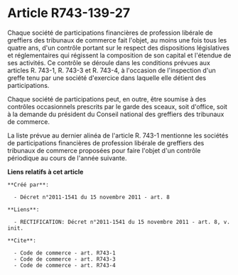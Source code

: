 # Article R743-139-27

Chaque société de participations financières de profession libérale de greffiers des tribunaux de commerce fait l'objet, au
moins une fois tous les quatre ans, d'un contrôle portant sur le respect des dispositions législatives et réglementaires qui
régissent la composition de son capital et l'étendue de ses activités. Ce contrôle se déroule dans les conditions prévues aux
articles R. 743-1, R. 743-3 et R. 743-4, à l'occasion de l'inspection d'un greffe tenu par une société d'exercice dans
laquelle elle détient des participations.

Chaque société de participations peut, en outre, être soumise à des contrôles occasionnels prescrits par le garde des sceaux,
soit d'office, soit à la demande du président du Conseil national des greffiers des tribunaux de commerce.

La liste prévue au dernier alinéa de l'article R. 743-1 mentionne les sociétés de participations financières de profession
libérale de greffiers des tribunaux de commerce proposées pour faire l'objet d'un contrôle périodique au cours de l'année
suivante.

**Liens relatifs à cet article**

	**Créé par**:

	  - Décret n°2011-1541 du 15 novembre 2011 - art. 8

	**Liens**:

	  - RECTIFICATION: Décret n°2011-1541 du 15 novembre 2011 - art. 8, v. init.

	**Cite**:

	  - Code de commerce - art. R743-1
	  - Code de commerce - art. R743-3
	  - Code de commerce - art. R743-4
